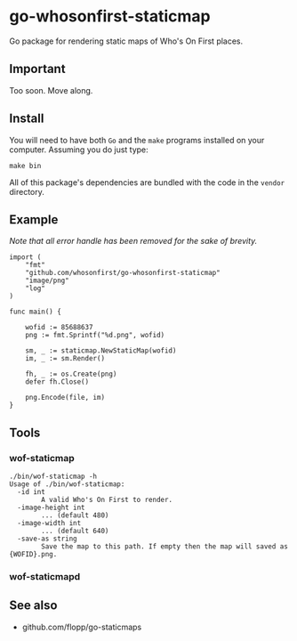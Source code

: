 # go-whosonfirst-staticmap

Go package for rendering static maps of Who's On First places.

## Important

Too soon. Move along.

## Install

You will need to have both `Go` and the `make` programs installed on your computer. Assuming you do just type:

```
make bin
```

All of this package's dependencies are bundled with the code in the `vendor` directory.

## Example

_Note that all error handle has been removed for the sake of brevity._

```
import (
	"fmt"
	"github.com/whosonfirst/go-whosonfirst-staticmap"
	"image/png"		
	"log"
)

func main() {

	wofid := 85688637
	png := fmt.Sprintf("%d.png", wofid)
	
	sm, _ := staticmap.NewStaticMap(wofid)
	im, _ := sm.Render()

	fh, _ := os.Create(png)
	defer fh.Close()

	png.Encode(file, im)
}
```

## Tools

### wof-staticmap

```
./bin/wof-staticmap -h
Usage of ./bin/wof-staticmap:
  -id int
    	A valid Who's On First to render.
  -image-height int
    	... (default 480)
  -image-width int
    	... (default 640)
  -save-as string
    	Save the map to this path. If empty then the map will saved as {WOFID}.png.
```

### wof-staticmapd

## See also

* github.com/flopp/go-staticmaps
